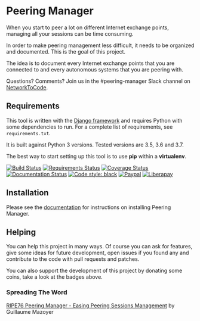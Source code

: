 # Peering Manager

When you start to peer a lot on different Internet exchange points, managing
all your sessions can be time consuming.

In order to make peering management less difficult, it needs to be organized
and documented. This is the goal of this project.

The idea is to document every Internet exchange points that you are connected
to and every autonomous systems that you are peering with.

Questions? Comments? Join us in the #peering-manager Slack channel on
[NetworkToCode](https://networktocode.slack.com/).

## Requirements

This tool is written with the
[Django framework](https://www.djangoproject.com/) and requires Python with
some dependencies to run. For a complete list of requirements, see
`requirements.txt`.

It is built against Python 3 versions. Tested versions are 3.5, 3.6 and 3.7.

The best way to start setting up this tool is to use **pip** within a
**virtualenv**.

[![Build Status](https://travis-ci.org/respawner/peering-manager.svg?branch=master)](https://travis-ci.org/respawner/peering-manager)
[![Requirements Status](https://requires.io/github/respawner/peering-manager/requirements.svg?branch=master)](https://requires.io/github/respawner/peering-manager/requirements/?branch=master)
[![Coverage Status](https://coveralls.io/repos/github/respawner/peering-manager/badge.svg)](https://coveralls.io/github/respawner/peering-manager)
[![Documentation Status](https://readthedocs.org/projects/peering-manager/badge/?version=latest)](http://peering-manager.readthedocs.io/en/latest/?badge=latest)
[![Code style: black](https://img.shields.io/badge/code%20style-black-000000.svg)](https://github.com/ambv/black)
[![Paypal](https://img.shields.io/badge/paypal-donate-yellow.svg)](https://paypal.me/GuillaumeMazoyer)
[![Liberapay](https://img.shields.io/badge/liberapay-donate-yellow.sve)](https://liberapay.com/gmazoyer/donate)


## Installation

Please see the [documentation](https://peering-manager.readthedocs.io/) for
instructions on installing Peering Manager.

## Helping

You can help this project in many ways. Of course you can ask for features,
give some ideas for future development, open issues if you found any and
contribute to the code with pull requests and patches.

You can also support the development of this project by donating some coins,
take a look at the badges above.

### Spreading The Word

[RIPE76 Peering Manager - Easing Peering Sessions Management](https://ripe76.ripe.net/archives/video/13/) by Guillaume Mazoyer
